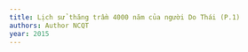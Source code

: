 ```yaml
---
title: Lịch sử thăng trầm 4000 năm của người Do Thái (P.1)
authors: Author NCQT
year: 2015
---
```


